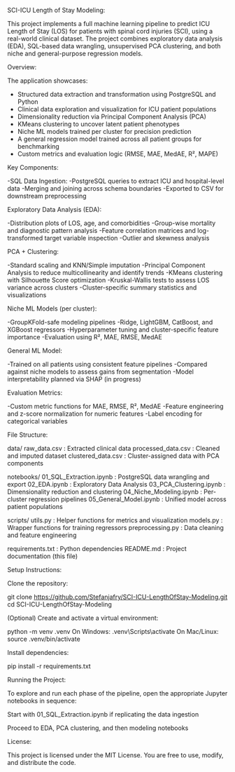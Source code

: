 SCI-ICU Length of Stay Modeling:

This project implements a full machine learning pipeline to predict ICU Length of Stay (LOS) for patients with spinal cord injuries (SCI), using a real-world clinical dataset. The project combines exploratory data analysis (EDA), SQL-based data wrangling, unsupervised PCA clustering, and both niche and general-purpose regression models.

Overview:

The application showcases:

- Structured data extraction and transformation using PostgreSQL and Python
- Clinical data exploration and visualization for ICU patient populations
- Dimensionality reduction via Principal Component Analysis (PCA)
- KMeans clustering to uncover latent patient phenotypes
- Niche ML models trained per cluster for precision prediction
- A general regression model trained across all patient groups for benchmarking
- Custom metrics and evaluation logic (RMSE, MAE, MedAE, R², MAPE)

Key Components:

-SQL Data Ingestion:
-PostgreSQL queries to extract ICU and hospital-level data
-Merging and joining across schema boundaries
-Exported to CSV for downstream preprocessing

Exploratory Data Analysis (EDA):

-Distribution plots of LOS, age, and comorbidities
-Group-wise mortality and diagnostic pattern analysis
-Feature correlation matrices and log-transformed target variable inspection
-Outlier and skewness analysis

PCA + Clustering:

-Standard scaling and KNN/Simple imputation
-Principal Component Analysis to reduce multicollinearity and identify trends
-KMeans clustering with Silhouette Score optimization
-Kruskal-Wallis tests to assess LOS variance across clusters
-Cluster-specific summary statistics and visualizations

Niche ML Models (per cluster):

-GroupKFold-safe modeling pipelines
-Ridge, LightGBM, CatBoost, and XGBoost regressors
-Hyperparameter tuning and cluster-specific feature importance
-Evaluation using R², MAE, RMSE, MedAE

General ML Model:

-Trained on all patients using consistent feature pipelines
-Compared against niche models to assess gains from segmentation
-Model interpretability planned via SHAP (in progress)

Evaluation Metrics:

-Custom metric functions for MAE, RMSE, R², MedAE
-Feature engineering and z-score normalization for numeric features
-Label encoding for categorical variables

File Structure:

data/
raw_data.csv : Extracted clinical data
processed_data.csv : Cleaned and imputed dataset
clustered_data.csv : Cluster-assigned data with PCA components

notebooks/
01_SQL_Extraction.ipynb : PostgreSQL data wrangling and export
02_EDA.ipynb : Exploratory Data Analysis
03_PCA_Clustering.ipynb : Dimensionality reduction and clustering
04_Niche_Modeling.ipynb : Per-cluster regression pipelines
05_General_Model.ipynb : Unified model across patient populations

scripts/
utils.py : Helper functions for metrics and visualization
models.py : Wrapper functions for training regressors
preprocessing.py : Data cleaning and feature engineering

requirements.txt : Python dependencies
README.md : Project documentation (this file)

Setup Instructions:

Clone the repository:

git clone https://github.com/Stefanjafry/SCI-ICU-LengthOfStay-Modeling.git
cd SCI-ICU-LengthOfStay-Modeling

(Optional) Create and activate a virtual environment:

python -m venv .venv
On Windows: .venv\Scripts\activate
On Mac/Linux: source .venv/bin/activate

Install dependencies:

pip install -r requirements.txt

Running the Project:

To explore and run each phase of the pipeline, open the appropriate Jupyter notebooks in sequence:

Start with 01_SQL_Extraction.ipynb if replicating the data ingestion

Proceed to EDA, PCA clustering, and then modeling notebooks

License:

This project is licensed under the MIT License. You are free to use, modify, and distribute the code.
